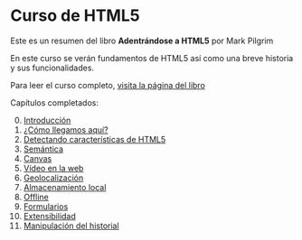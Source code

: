 # Curso de HTML5

Este es un resumen del libro **Adentrándose a HTML5** por Mark Pilgrim

En este curso se verán fundamentos de HTML5 así como una breve historia y sus funcionalidades.

Para leer el curso completo, [visita la página del libro](https://diveinto.html5doctor.com/index.html)

Capítulos completados:

0. [Introducción](cap-00/README.md)
1. [¿Cómo llegamos aquí?](cap-01/README.md)
2. [Detectando características de HTML5](cap-02/README.md)
3. [Semántica](cap-03/README.md)
4. [Canvas](cap-04/README.md)
5. [Vídeo en la web](cap-05/README.md)
6. [Geolocalización](cap-06/README.md)
7. [Almacenamiento local](cap-04/README.md)
8. [Offline](cap-04/README.md)
9. [Formularios](cap-04/README.md)
10. [Extensibilidad](cap-04/README.md)
11. [Manipulación del historial](cap-04/README.md)